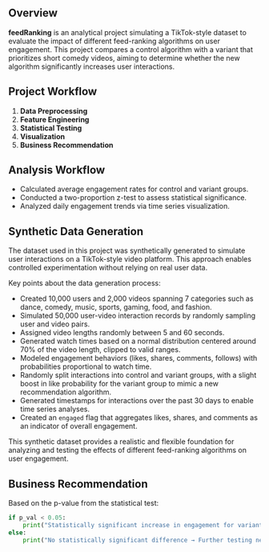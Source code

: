 ## Overview 

**feedRanking** is an analytical project simulating a TikTok-style dataset to evaluate the impact of different feed-ranking algorithms on user engagement. This project compares a control algorithm with a variant that prioritizes short comedy videos, aiming to determine whether the new algorithm significantly increases user interactions.

## Project Workflow 

1. **Data Preprocessing**  
2. **Feature Engineering**  
3. **Statistical Testing**  
4. **Visualization**  
5. **Business Recommendation**  

## Analysis Workflow
- Calculated average engagement rates for control and variant groups.
- Conducted a two-proportion z-test to assess statistical significance.
- Analyzed daily engagement trends via time series visualization.

## Synthetic Data Generation

The dataset used in this project was synthetically generated to simulate user interactions on a TikTok-style video platform. This approach enables controlled experimentation without relying on real user data.

Key points about the data generation process:

- Created 10,000 users and 2,000 videos spanning 7 categories such as dance, comedy, music, sports, gaming, food, and fashion.
- Simulated 50,000 user-video interaction records by randomly sampling user and video pairs.
- Assigned video lengths randomly between 5 and 60 seconds.
- Generated watch times based on a normal distribution centered around 70% of the video length, clipped to valid ranges.
- Modeled engagement behaviors (likes, shares, comments, follows) with probabilities proportional to watch time.
- Randomly split interactions into control and variant groups, with a slight boost in like probability for the variant group to mimic a new recommendation algorithm.
- Generated timestamps for interactions over the past 30 days to enable time series analyses.
- Created an `engaged` flag that aggregates likes, shares, and comments as an indicator of overall engagement.

This synthetic dataset provides a realistic and flexible foundation for analyzing and testing the effects of different feed-ranking algorithms on user engagement.

## Business Recommendation

Based on the p-value from the statistical test:

```python
if p_val < 0.05:
    print("Statistically significant increase in engagement for variant group → Recommend rollout!")
else:
    print("No statistically significant difference → Further testing needed.")
